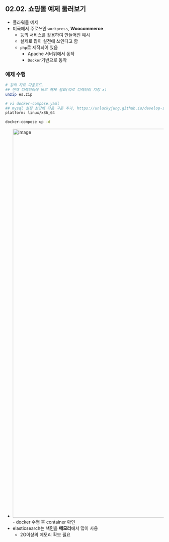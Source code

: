 ## 02.02. 쇼핑몰 예제 둘러보기
- 플라워몰 예제
- 미국에서 주로쓰인 `workpress`, **Woocommerce**
  - 등의 서비스를 활용하여 만들어진 예시
  - 실제로 많이 실전에 쓰인다고 함
  - `php`로 제작되어 있음
    - Apache 서버위에서 동작
    - `Docker`기반으로 동작

### 예제 수행
```bash
# 강의 자료 다운로드.
## 현재 디렉터리에 바로 해제 필요(따로 디렉터리 지정 x)
unzip es.zip

# vi docker-compose.yaml
## mysql 설정 상단에 다음 구문 추가, https://unluckyjung.github.io/develop-setting/2021/03/27/M1-Docker-Mysql-Error/
platform: linux/x86_64

docker-compose up -d
```
- <img width="1234" alt="image" src="https://user-images.githubusercontent.com/10006290/172079375-949dba1e-b983-44cd-bc66-af423f988ca3.png">
  - docker 수행 후 container 확인
- elasticsearch는 **색인**을 **메모리**에서 많이 사용
  - 2G이상의 메모리 확보 필요